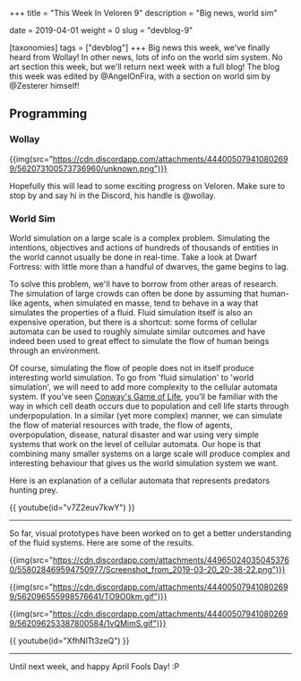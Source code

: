 +++
title = "This Week In Veloren 9"
description = "Big news, world sim"

date = 2019-04-01
weight = 0
slug = "devblog-9"

[taxonomies]
tags = ["devblog"]
+++
Big news this week, we've finally heard from Wollay! In other news, lots of info on the world sim system. No art section this week, but we'll return next week with a full blog! The blog this week was edited by @AngelOnFira, with a section on world sim by @Zesterer himself!

## Programming

### Wollay

{{img(src="https://cdn.discordapp.com/attachments/444005079410802699/562073100573736960/unknown.png")}}

Hopefully this will lead to some exciting progress on Veloren. Make sure to stop by and say hi in the Discord, his handle is @wollay.

### World Sim

World simulation on a large scale is a complex problem. Simulating the intentions, objectives and actions of hundreds of thousands of entities in the world cannot usually be done in real-time. Take a look at Dwarf Fortress: with little more than a handful of dwarves, the game begins to lag.

To solve this problem, we'll have to borrow from other areas of research. The simulation of large crowds can often be done by assuming that human-like agents, when simulated en masse, tend to behave in a way that simulates the properties of a fluid. Fluid simulation itself is also an expensive operation, but there is a shortcut: some forms of cellular automata can be used to roughly simulate similar outcomes and have indeed been used to great effect to simulate the flow of human beings through an environment.

Of course, simulating the flow of people does not in itself produce interesting world simulation. To go from 'fluid simulation' to 'world simulation', we will need to add more complexity to the cellular automata system. If you've seen [Conway's Game of Life](https://bitstorm.org/gameoflife/), you'll be familiar with the way in which cell death occurs due to population and cell life starts through underpopulation. In a similar (yet more complex) manner, we can simulate the flow of material resources with trade, the flow of agents, overpopulation, disease, natural disaster and war using very simple systems that work on the level of cellular automata. Our hope is that combining many smaller systems on a large scale will produce complex and interesting behaviour that gives us the world simulation system we want.

Here is an explanation of a cellular automata that represents predators hunting prey.

{{ youtube(id="v7Z2euv7kwY") }}

<hr>

So far, visual prototypes have been worked on to get a better understanding of the fluid systems. Here are some of the results.

{{img(src="https://cdn.discordapp.com/attachments/449650240350453760/558028469594750977/Screenshot_from_2019-03-20_20-38-22.png")}}

{{img(src="https://cdn.discordapp.com/attachments/444005079410802699/562096555998576641/TO9O0km.gif")}}

{{img(src="https://cdn.discordapp.com/attachments/444005079410802699/562096253387800584/1vQMimS.gif")}}

{{ youtube(id="XfhNlTt3zeQ") }}

<hr>

Until next week, and happy April Fools Day! :P
